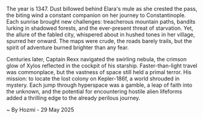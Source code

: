 
The year is 1347.  Dust billowed behind Elara's mule as she crested the pass, the biting wind a constant companion on her journey to Constantinople.  Each sunrise brought new challenges: treacherous mountain paths, bandits lurking in shadowed forests, and the ever-present threat of starvation.  Yet, the allure of the fabled city, whispered about in hushed tones in her village, spurred her onward.  The maps were crude, the roads barely trails, but the spirit of adventure burned brighter than any fear.

Centuries later, Captain Rexx navigated the swirling nebula, the crimson glow of Xylos reflected in the cockpit of his starship.  Faster-than-light travel was commonplace, but the vastness of space still held a primal terror.  His mission: to locate the lost colony on Kepler-186f, a world shrouded in mystery.  Each jump through hyperspace was a gamble, a leap of faith into the unknown, and the potential for encountering hostile alien lifeforms added a thrilling edge to the already perilous journey.

~ By Hozmi - 29 May 2025
